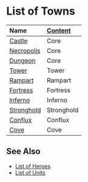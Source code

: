 # List of Towns

| Name | [Content](../content.md) |
| :--- | :--- |
| [Castle](castle.md) | Core |
| [Necropolis](necropolis.md) | Core |
| [Dungeon](dungeon.md) | Core |
| [Tower](tower.md) | Tower |
| [Rampart](rampart.md) | Rampart |
| [Fortress](fortress.md) | Fortress |
| [Inferno](inferno.md) | Inferno |
| [Stronghold](stronghold.md) | Stronghold |
| [Conflux](conflux.md) | Conflux |
| [Cove](cove.md) | Cove |


## See Also

- [List of Heroes](../heroes/index.md)
- [List of Units](../units/index.md)